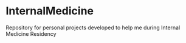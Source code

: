 # InternalMedicine
Repository for personal projects developed to help me during Internal Medicine Residency
